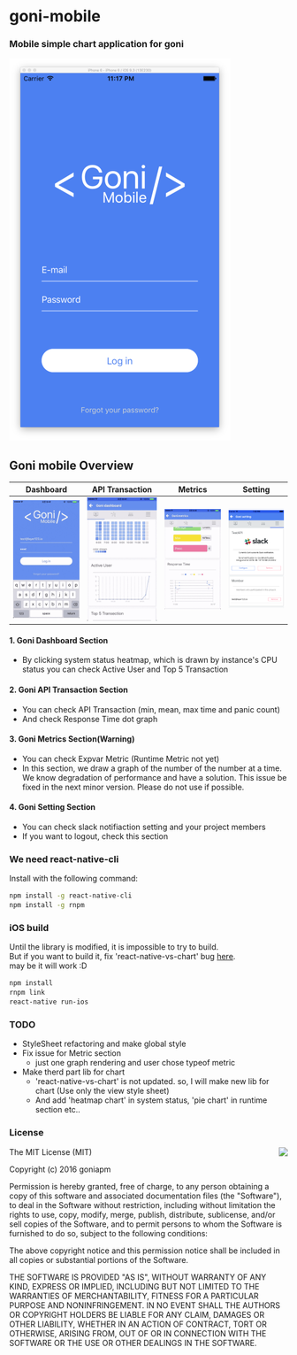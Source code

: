 # goni-mobile
### Mobile simple chart application for goni

![goni-mobile](./readmeResource/goniLogin.png)  


## Goni mobile Overview  

Dashboard | API Transaction | Metrics | Setting
----------|-----------------|---------|--------
![goni-mobile-dashboard](./readmeResource/goniDashboardd.gif) | ![goni-mobile-api](./readmeResource/goniApiSection.gif) | ![goni-mobile-metrics](./readmeResource/goniMetricsSection.gif) | ![goni-mobile-setting](./readmeResource/goniSetting.png)

#### 1. Goni Dashboard Section  
* By clicking system status heatmap, which is drawn by instance's CPU status
you can check Active User and Top 5 Transaction 

#### 2. Goni API Transaction Section  
* You can check API Transaction (min, mean, max time and panic count)
* And check Response Time dot graph

#### 3. Goni Metrics Section(Warning)
* You can check Expvar Metric (Runtime Metric not yet)
* In this section, we draw a graph of the number of the number at a time. We know degradation of performance and have a solution. This issue be fixed in the next minor version. Please do not use if possible.

#### 4. Goni Setting Section  
* You can check slack notifiaction setting and your project members
* If you want to logout, check this section


### We need react-native-cli
Install with the following command:
```bash
npm install -g react-native-cli
npm install -g rnpm
```

### iOS build
Until the library is modified, it is impossible to try to build.  
But if you want to build it, fix 'react-native-vs-chart' bug [here](https://github.com/bretdabaker/react-native-vs-charts/pull/3).  
may be it will work :D
```bash
npm install
rnpm link
react-native run-ios
```

### TODO
* StyleSheet refactoring and make global style
* Fix issue for Metric section
  * just one graph rendering and user chose typeof metric
* Make therd part lib for chart
  * 'react-native-vs-chart' is not updated. so, I will make new lib for chart (Use only the view style sheet)
  * And add 'heatmap chart' in system status, 'pie chart' in runtime section etc..
  
### License
<img align="right" src="http://opensource.org/trademarks/opensource/OSI-Approved-License-100x137.png">
The MIT License (MIT)

Copyright (c) 2016 goniapm

Permission is hereby granted, free of charge, to any person obtaining a copy of this software and associated documentation files (the "Software"), to deal in the Software without restriction, including without limitation the rights to use, copy, modify, merge, publish, distribute, sublicense, and/or sell copies of the Software, and to permit persons to whom the Software is furnished to do so, subject to the following conditions:

The above copyright notice and this permission notice shall be included in all copies or substantial portions of the Software.

THE SOFTWARE IS PROVIDED "AS IS", WITHOUT WARRANTY OF ANY KIND, EXPRESS OR IMPLIED, INCLUDING BUT NOT LIMITED TO THE WARRANTIES OF MERCHANTABILITY, FITNESS FOR A PARTICULAR PURPOSE AND NONINFRINGEMENT. IN NO EVENT SHALL THE AUTHORS OR COPYRIGHT HOLDERS BE LIABLE FOR ANY CLAIM, DAMAGES OR OTHER LIABILITY, WHETHER IN AN ACTION OF CONTRACT, TORT OR OTHERWISE, ARISING FROM, OUT OF OR IN CONNECTION WITH THE SOFTWARE OR THE USE OR OTHER DEALINGS IN THE SOFTWARE.
